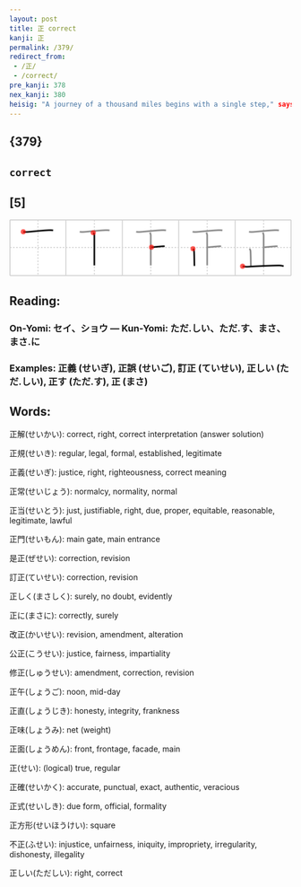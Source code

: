 ```yaml
---
layout: post
title: 正 correct
kanji: 正
permalink: /379/
redirect_from:
 - /正/
 - /correct/
pre_kanji: 378
nex_kanji: 380
heisig: "A journey of a thousand miles begins with a single step," says the Chinese proverb. Here we see <i>one footprint</i>, complementing that proverb with the sound advice that if the first step is not made <b>correctly</b>, the whole point of the journey will be forfeited. This is the ideal that teachers are supposed to have in <b>correcting</b> their students, and parents in <b>correcting</b> their children.
---
```


## {379}

## `correct`

## [5]

<div class="stroke"><img src="../images/E6ADA3.png" /></div>

## Reading:

### On-Yomi: セイ、ショウ &mdash; Kun-Yomi: ただ.しい、ただ.す、まさ、まさ.に

### Examples: 正義 (せいぎ), 正誤 (せいご), 訂正 (ていせい), 正しい (ただ.しい), 正す (ただ.す), 正 (まさ)

## Words:

正解(せいかい): correct, right, correct interpretation (answer solution)

正規(せいき): regular, legal, formal, established, legitimate

正義(せいぎ): justice, right, righteousness, correct meaning

正常(せいじょう): normalcy, normality, normal

正当(せいとう): just, justifiable, right, due, proper, equitable, reasonable, legitimate, lawful

正門(せいもん): main gate, main entrance

是正(ぜせい): correction, revision

訂正(ていせい): correction, revision

正しく(まさしく): surely, no doubt, evidently

正に(まさに): correctly, surely

改正(かいせい): revision, amendment, alteration

公正(こうせい): justice, fairness, impartiality

修正(しゅうせい): amendment, correction, revision

正午(しょうご): noon, mid-day

正直(しょうじき): honesty, integrity, frankness

正味(しょうみ): net (weight)

正面(しょうめん): front, frontage, facade, main

正(せい): (logical) true, regular

正確(せいかく): accurate, punctual, exact, authentic, veracious

正式(せいしき): due form, official, formality

正方形(せいほうけい): square

不正(ふせい): injustice, unfairness, iniquity, impropriety, irregularity, dishonesty, illegality

正しい(ただしい): right, correct
